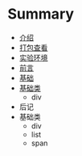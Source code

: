# Summary

* [介绍](book/1.intro.md)
* [打包查看](book/basic/1.div.md)
* [实验环境](book/1.1env.md)
* [前言](book/0.perface.md)
* [基础](book/9.paperback.md)
* [基础类](book)
   * div
* 后记
* 基础类
   * div
   * list
   * span

